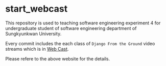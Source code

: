 # start_webcast
This repository is used to teaching software engineering
experiment 4 for undergraduate student of software engineering
department of Sungkyunkwan University. 

Every commit includes the each class of `Django From the Ground`
video streams which is in [Web Cast](http://showmedo.com/videotutorials/video?name=3360020&fromSeriesID=336).

Please refere to the above website for the details.
